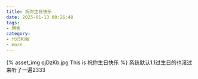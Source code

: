 ```yaml
---
title: 祝你生日快乐
date: 2025-01-13 09:26:48
tags:
- 博客
category:
- 代码和我
- more
---
```

{% asset_img qjDzKb.jpg This is 祝你生日快乐 %}
系统默认1.1过生日的也滚过来听了一遍2333